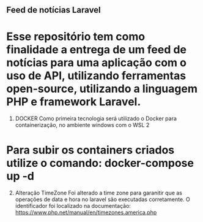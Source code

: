 Feed de notícias Laravel
------------------------------------------------------------
Esse repositório tem como finalidade a entrega de um feed de notícias para uma aplicação com o uso de API, utilizando ferramentas open-source, utilizando a linguagem PHP e framework Laravel.
=============================================================
1) DOCKER
Como primeira tecnologia será utilizado o Docker para containerização, no ambiente windows com o WSL 2

Para subir os containers criados utilize o comando:
docker-compose up -d 
=============================================================
2) Alteração TimeZone
Foi alterado a time zone para garanitir que as operações de data e hora no laravel são executadas corretamente.
O identificador foi localizado na documentação: 
https://www.php.net/manual/en/timezones.america.php


